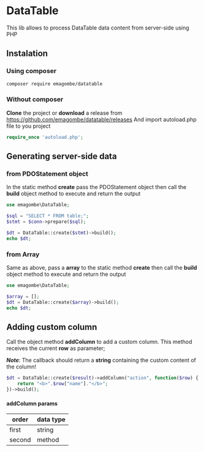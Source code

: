 # DataTable

This lib allows to process DataTable data content from server-side using PHP

## Instalation

### Using composer
```bash
composer require emagombe/datatable
```

### Without composer

**Clone** the project or **download** a release from https://github.com/emagombe/datatable/releases
And import autoload.php file to you project
```php
require_once 'autoload.php';
```

## Generating server-side data

### from PDOStatement object
In the static method **create** pass the PDOStatement object then call the **build** object method to execute and return the output
```php
use emagombe\DataTable;

$sql = "SELECT * FROM table;";
$stmt = $conn->prepare($sql);

$dt = DataTable::create($stmt)->build();
echo $dt; 
```

### from Array
Same as above, pass a **array** to the static method **create** then call the **build** object method to execute and return the output
```php
use emagombe\DataTable;

$array = [];
$dt = DataTable::create($array)->build();
echo $dt;
```

## Adding custom column
Call the object method **addColumn** to add a custom column. This method receives the current **row** as parameter;

***Note***: The callback should return a **string** containing the custom content of the column!

```php
$dt = DataTable::create($result)->addColumn("action", function($row) {
	return "<b>".$row["name"]."</b>";
})->build();
```
#### addColumn params  

| order  | data type |
|--------|-----------|
| first  | string    |
| second | method    |